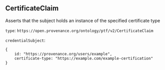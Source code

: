 ## CertificateClaim

Asserts that the subject holds an instance of the specified certificate type

`type`: `https://open.provenance.org/ontology/ptf/v2/CertificateClaim`

`credentialSubject`:
```
{
    id: "https://provenance.org/users/example",
    certificate-type: "https://example.com/example-certification"
}
```